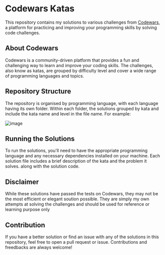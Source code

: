 # Codewars Katas

This repository contains my solutions to various challenges from [Codewars](https://www.codewars.com/), a platform for practicing and improving your programming skills by solving code challenges.

## About Codewars

Codewars is a community-driven platform that provides a fun and challenging way to learn and improve your coding skills. The challenges, also know as katas, are grouped by difficulty level and cover a wide range of programming languages and topics.

## Repository Structure

The repository is organised by programming language, with each language having its own folder. Within each folder, the solutions grouped by kata and include the kata name and level in the file name. For example:

![image](https://user-images.githubusercontent.com/15330589/229354068-48810977-dbdc-4187-a9f1-85bbb9013283.png)

## Running the Solutions

To run the solutions, you'll need to have the appropriate programming language and any necessary dependencies installed on your machine. Each solution file includes a brief description of the kata and the problem it solves. along with the solution code.

## Disclaimer

While these solutions have passed the tests on Codewars, they may not be the most efficient or elegant soution possible. They are simply my own attempts at solving the challenges and should be used for reference or learning purpose only

## Contribution

If you have a better solution or find an issue with any of the solutions in this repository, feel free to open a pull request or issue. Contributions and freedbacks are always welcome!
